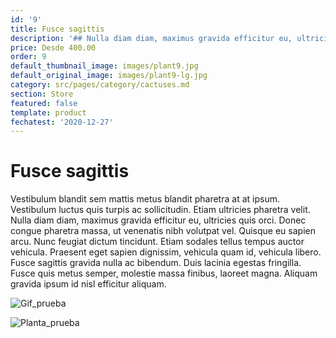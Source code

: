 ```yaml
---
id: '9'
title: Fusce sagittis
description: '## Nulla diam diam, maximus gravida efficitur eu, ultricies quis orci.'
price: Desde 400.00
order: 9
default_thumbnail_image: images/plant9.jpg
default_original_image: images/plant9-lg.jpg
category: src/pages/category/cactuses.md
section: Store
featured: false
template: product
fechatest: '2020-12-27'
---
```

# Fusce sagittis

Vestibulum blandit sem mattis metus blandit pharetra at at ipsum. Vestibulum luctus quis turpis ac sollicitudin. Etiam ultricies pharetra velit. Nulla diam diam, maximus gravida efficitur eu, ultricies quis orci. Donec congue pharetra massa, ut venenatis nibh volutpat vel. Quisque eu sapien arcu. Nunc feugiat dictum tincidunt. Etiam sodales tellus tempus auctor vehicula. Praesent eget sapien dignissim, vehicula quam id, vehicula libero. Fusce sagittis gravida nulla ac bibendum. Duis lacinia egestas fringilla. Fusce quis metus semper, molestie massa finibus, laoreet magna. Aliquam gravida ipsum id nisl efficitur aliquam.


![Gif_prueba](https://media2.giphy.com/media/3o6ZtaClRw5uXz18JO/giphy.gif)


![Planta_prueba](https://post.healthline.com/wp-content/uploads/2020/05/435791-Forget-You-Have-Plants-11-Types-That-Will-Forgive-You_Thumnail.jpg)